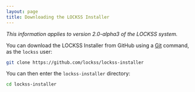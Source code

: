 ```yaml
---
layout: page
title: Downloading the LOCKSS Installer
---
```


*This information applies to version 2.0-alpha3 of the LOCKSS system.*

You can download the LOCKSS Installer from GitHub using a [Git](git) command, as the `lockss` user:

```bash
git clone https://github.com/lockss/lockss-installer
```

You can then enter the `lockss-installer` directory:

```bash
cd lockss-installer
```
